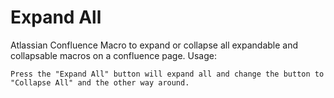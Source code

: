# Expand All

Atlassian Confluence Macro to expand or collapse all expandable and collapsable macros on a confluence page.
Usage: 
    
    Press the "Expand All" button will expand all and change the button to "Collapse All" and the other way around.
